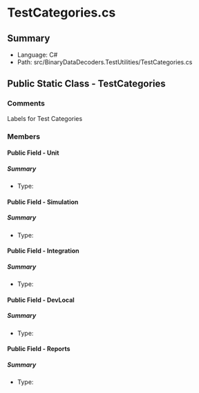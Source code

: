 ﻿# TestCategories.cs

## Summary

* Language: C#
* Path: src/BinaryDataDecoders.TestUtilities/TestCategories.cs

## Public Static Class - TestCategories

### Comments

 <summary>
 Labels for Test Categories
 </summary>

### Members

#### Public Field - Unit

##### Summary

 * Type: 

#### Public Field - Simulation

##### Summary

 * Type: 

#### Public Field - Integration

##### Summary

 * Type: 

#### Public Field - DevLocal

##### Summary

 * Type: 

#### Public Field - Reports

##### Summary

 * Type: 

